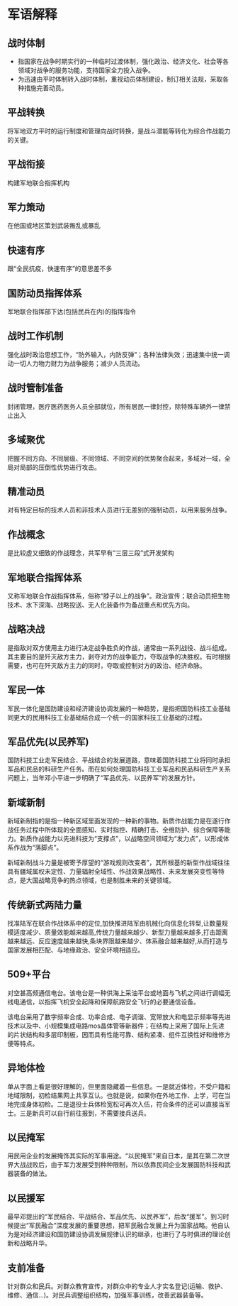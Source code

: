 # 军语解释

## 战时体制
- 指国家在战争时期实行的一种临时过渡体制，强化政治、经济文化、社会等各领域对战争的服务功能，支持国家全力投入战争。
- 为迅速由平时体制转入战时体制，重视动员体制建设，制订相关法规，采取各种措施完善动员。

## 平战转换
将军地双方平时的运行制度和管理向战时转换，是战斗潜能等转化为综合作战能力的关键。

## 平战衔接
构建军地联合指挥机构

## 军力策动
在他国或地区策划武装叛乱或暴乱

## 快速有序
跟“全民抗疫，快速有序”的意思差不多

## 国防动员指挥体系
军地联合指挥部下达(包括民兵在内)的指挥指令

## 战时工作机制
强化战时政治思想工作，“防外输入，内防反弹”；各种法律失效；迅速集中统一调动一切人力物力财力为战争服务；减少人员流动。

## 战时管制准备
封闭管理，医疗医药医务人员全部就位，所有居民一律封控，除特殊车辆外一律禁止出入

## 多域聚优
把握不同方向、不同层级、不同领域、不同空间的优势聚合起来，多域对一域，全局对局部的压倒性优势进行攻击。

## 精准动员
对有特定目标的技术人员和非技术人员进行无差别的强制动员，以用来服务战争。

## 作战概念
是比较虚又细致的作战理念，共军早有“三层三段”式开发架构

## 军地联合指挥体系

又称军地联合作战指挥体系，俗称“脖子以上的战争”。政治宣传；联合动员把生物技术、水下深海、战略投送、无人化装备作为备战重点和优先方向。

## 战略决战
是指敌对双方使用主力进行决定战争胜负的作战，通常由一系列战役、战斗组成。其主要目的是歼灭敌方主力，剥夺对方的战争能力，夺取战争的决胜权。有时根据需要，也可在歼灭敌方主力的同时，夺取或控制对方的政治、经济命脉。

## 军民一体
军民一体化是国防建设和经济建设协调发展的一种趋势，是指把国防科技工业基础同更大的民用科技工业基础结合成一个统一的国家科技工业基础的过程。

## 军品优先(以民养军)
国防科技工业走军民结合、平战结合的发展道路，意味着国防科技工业将同时承担军品和民品的科研生产任务。而在如何处理国防科技工业军品和民品科研生产关系问题上，当年邓小平进一步明确了“军品优先、以民养军”的发展方针。

## 新域新制
新域新制指的是指一种新区域里面发现的一种新的事物。新质作战能力是在遂行作战任务过程中所体现的全面感知、实时指控、精确打击、全维防护、综合保障等能力。新质作战能力以先进科技为“支撑点”，以战略空间领域为“发力点”，以形成体系作战为“落脚点”。

新域新制战斗力量是被寄予厚望的“游戏规则改变者”，其所根基的新型作战域往往具有疆域属权未定性、力量辐射全域性、作战效果战略性、未来发展突变性等特点，是大国战略竞争的热点领域，也是制胜未来的关键领域。

## 传统新式两陆力量
找准陆军在联合作战体系中的定位,加快推进陆军由机械化向信息化转型,让数量规模适度减少、质量效能越来越高,传统力量越来越少、新型力量越来越多,打击距离越来越远、反应速度越来越快,条块界限越来越少、体系融合越来越好,从而打造与国家发展相匹配、与地缘政治、安全环境相适应。

## 509+平台
对空甚高频通信电台。该电台是一种供海上采油平台或地面与飞机之间进行调幅无线电通信，以指挥飞机安全起降和保障航路安全飞行的必要通信设备。

该电台采用了数字频率合成、功率合成、电子调谐、宽带放大和电显示频率等先进技术以及中、小规模集成电路mos晶体管等新器件；在结构上采用了国际上先进的片状结构和多层印制板，因而具有性能可靠、结构紧凑、组件互换性好和维修方便等特点。

## 异地体检
单从字面上看是很好理解的，但里面隐藏着一些信息。一是就近体检，不受户籍和地域限制，初检结果网上共享互认。也就是说，如果你在外地工作、上学，可在当地完成身体初检。二是退役士兵体检宽松可再次入伍，符合条件的还可以直接当军士。三是新兵可以自行前往报到，不需要接兵送兵。

## 以民掩军
用民用企业的发展掩饰其实际的军事用途。“以民掩军”来自日本，是其在第二次世界大战战败后，由于军力发展受到种种限制，所以依靠民间企业发展国防科技和武器装备的做法。

## 以民援军
最早邓提出的“军民结合、平战结合、军品优先、以民养军”，后改“援军”。到习时候提出“军民融合”深度发展的重要思想，把军民融合发展上升为国家战略。他自认为是对经济建设和国防建设协调发展规律认识的继承，也进行了与时俱进的理论创新和战略升华。

## 支前准备
针对群众和民兵。对群众教育宣传，对群众中的专业人才实名登记(运输、救护、维修、通信…)。对民兵调整组织结构，加强军事训练，改善武器装备等。

